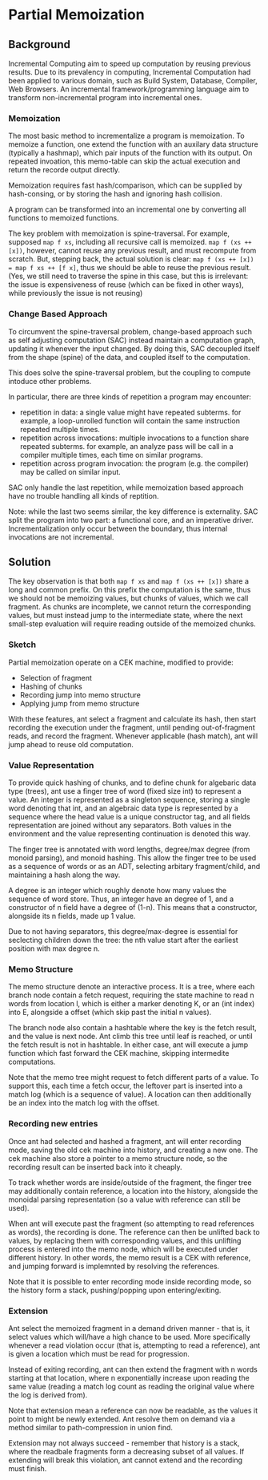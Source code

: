 # Partial Memoization

## Background
Incremental Computing aim to speed up computation by reusing previous results. 
Due to its prevalency in computing, Incremental Computation had been applied to various domain, such as Build System, Database, Compiler, Web Browsers.
An incremental framework/programming language aim to transform non-incremental program into incremental ones.

### Memoization
The most basic method to incrementalize a program is memoization. To memoize a function, one extend the function with an auxilary data structure (typically a hashmap), which pair inputs of the function with its output. On repeated invoation, this memo-table can skip the actual execution and return the recorde output directly.

Memoization requires fast hash/comparison, which can be supplied by hash-consing, or by storing the hash and ignoring hash collision.

A program can be transformed into an incremental one by converting all functions to memoized functions.

The key problem with memoization is spine-traversal. For example, supposed `map f xs`, including all recursive call is memoized. `map f (xs ++ [x])`, however, cannot reuse any previous result, and must recompute from scratch. But, stepping back, the actual solution is clear: `map f (xs ++ [x]) = map f xs ++ [f x]`, thus we should be able to reuse the previous result. (Yes, we still need to traverse the spine in this case, but this is irrelevant: the issue is expensiveness of reuse (which can be fixed in other ways), while previously the issue is not reusing)

### Change Based Approach
To circumvent the spine-traversal problem, change-based approach such as self adjusting computation (SAC) instead maintain a computation graph, updating it whenever the input changed. By doing this, SAC decoupled itself from the shape (spine) of the data, and coupled itself to the computation.

This does solve the spine-traversal problem, but the coupling to compute intoduce other problems.

In particular, there are three kinds of repetition a program may encounter:

- repetition in data: a single value might have repeated subterms. for example, a loop-unrolled function will contain the same instruction repeated multiple times.
- repetition across invocations: multiple invocations to a function share repeated subterms. for example, an analyze pass will be call in a compiler multiple times, each time on similar programs.
- repetition across program invocation: the program (e.g. the compiler) may be called on similar input.

SAC only handle the last repetition, while memoization based approach have no trouble handling all kinds of reptition.

Note: while the last two seems similar, the key difference is externality. SAC split the program into two part: a functional core, and an imperative driver. Incrementalization only occur between the boundary, thus internal invocations are not incremental.

## Solution
The key observation is that both `map f xs` and `map f (xs ++ [x])` share a long and common prefix. 
On this prefix the computation is the same, thus we should not be memoizing values, but chunks of values, which we call fragment.
As chunks are incomplete, we cannot return the corresponding values, but must instead jump to the intermediate state, where the next small-step evaluation will require reading outside of the memoized chunks.

### Sketch
Partial memoization operate on a CEK machine, modified to provide:

- Selection of fragment
- Hashing of chunks
- Recording jump into memo structure
- Applying jump from memo structure

With these features, ant select a fragment and calculate its hash, then start recording the execution under the fragment, until pending out-of-fragment reads,
and record the fragment. Whenever applicable (hash match), ant will jump ahead to reuse old computation.

### Value Representation
To provide quick hashing of chunks, and to define chunk for algebaric data type (trees), ant use a finger tree of word (fixed size int) to represent a value. 
An integer is represented as a singleton sequence, storing a single word denoting that int, 
and an algebraic data type is represented by a sequence where the head value is a unique constructor tag, and all fields representation are joined without any separators.
Both values in the environment and the value representing continuation is denoted this way. 

The finger tree is annotated with word lengths, degree/max degree (from monoid parsing), and monoid hashing. This allow the finger tree to be used as a sequence of words or as an ADT, selecting arbitary fragment/child, and maintaining a hash along the way.

A degree is an integer which roughly denote how many values the sequence of word store.
Thus, an integer have an degree of 1, and a constructor of n field have a degree of (1-n).
This means that a constructor, alongside its n fields, made up 1 value.

Due to not having separators, this degree/max-degree is essential for seclecting children down the tree: 
the nth value start after the earliest position with max degree n.

### Memo Structure
The memo structure denote an interactive process. It is a tree, where each branch node contain a fetch request, requiring the state machine to read n words from location l, which is either a marker denoting K, or an (int index) into E, alongside a offset (which skip past the initial n values). 

The branch node also contain a hashtable where the key is the fetch result, and the value is next node. Ant climb this tree until leaf is reached, or until the fetch result is not in hashtable. In either case, ant will execute a jump function which fast forward the CEK machine, skipping intermedite computations.

Note that the memo tree might request to fetch different parts of a value. 
To support this, each time a fetch occur, the leftover part is inserted into a match log (which is a sequence of value). 
A location can then additionally be an index into the match log with the offset.

### Recording new entries
Once ant had selected and hashed a fragment, ant will enter recording mode, saving the old cek machine into history, and creating a new one. 
The cek machine also store a pointer to a memo structure node, so the recording result can be inserted back into it cheaply.

To track whether words are inside/outside of the fragment, the finger tree may additionally contain reference, a location into the history, alongside the monoidal parsing representation (so a value with reference can still be used). 

When ant will execute past the fragment (so attempting to read references as words), the recording is done. 
The reference can then be unlifted back to values, by replacing them with corresponding values, and this unlifting process is entered into the memo node, 
which will be executed under different history.
In other words, the memo result is a CEK with reference, and jumping forward is implemnted by resolving the references.

Note that it is possible to enter recording mode inside recording mode, so the history form a stack, pushing/popping upon entering/exiting.

### Extension
Ant select the memoized fragment in a demand driven manner - that is, it select values which will/have a high chance to be used.
More specifically whenever a read violation occur (that is, attempting to read a reference), ant is given a location which must be read for progression.

Instead of exiting recording, ant can then extend the fragment with n words starting at that location, where n exponentially increase upon reading the same value (reading a match log count as reading the original value where the log is derived from).

Note that extension mean a reference can now be readable, as the values it point to might be newly extended. 
Ant resolve them on demand via a method similar to path-compression in union find.

Extension may not always succeed - remember that history is a stack, where the readbale fragments form a decreasing subset of all values. 
If extending will break this violation, ant cannot extend and the recording must finish.
